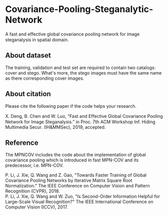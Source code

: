 # Covariance-Pooling-Steganalytic-Network
A fast and eﬀective global covariance pooling network for image steganalysis in spatial domain.

## About dataset
The training, validation and test set are required to contain two catalogs: cover and stego. What's more, the stego images must have the same name as there corresponding cover images.

## About citation
Please cite the following paper if the code helps your research.

X. Deng, B. Chen and W. Luo, “Fast and Eﬀective Global Covariance Pooling Network for Image Steganalysis.” in Proc. 7th ACM Workshop Inf. Hiding Multimedia Secur. (IH&MMSec), 2019, accepted.

## Reference
The MPNCOV includes the code about the implementation of global covariance pooling which is introduced in fast MPN-COV and its predecessor, i.e. MPN-COV.

P. Li, J. Xie, Q. Wang and Z. Gao, "Towards Faster Training of Global Covariance Pooling Networks by Iterative Matrix Square Root Normalization." The IEEE Conference on Computer Vision and Pattern Recognition (CVPR), 2018.  
P. Li, J. Xie, Q. Wang and W. Zuo, "Is Second-Order Information Helpful for Large-Scale Visual Recognition?" The IEEE International Conference on Computer Vision (ICCV), 2017.
